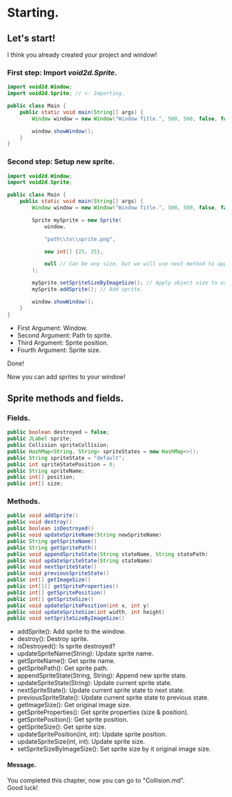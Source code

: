 # Starting.
## Let's start!
I think you already created your project and window!

### First step: Import *void2d.Sprite*.
```java
import void2d.Window;
import void2d.Sprite; // <- Importing.

public class Main {
    public static void main(String[] args) {
        Window window = new Window("Window Title.", 500, 500, false, false);

        window.showWindow();
    }
}
```

### Second step: Setup new sprite.
```java
import void2d.Window;
import void2d.Sprite;

public class Main {
    public static void main(String[] args) {
        Window window = new Window("Window Title.", 500, 500, false, false);

        Sprite mySprite = new Sprite(
            window,

            "path\\to\\sprite.png",

            new int[] {25, 25},

            null // Can be any size, but we will use next method to apply image size to sprite object.
        );

        mySprite.setSpriteSizeByImageSize(); // Apply object size to original image (sprite) size.
        mySprite.addSprite(); // Add sprite.

        window.showWindow();
    }
}
```

- First Argument: Window.
- Second Argument: Path to sprite.
- Third Argument: Sprite position.
- Fourth Argument: Sprite size.

Done!

Now you can add sprites to your window!

## Sprite methods and fields.
### Fields.
```java
public boolean destroyed = false;
public JLabel sprite;
public Collision spriteCollision;
public HashMap<String, String> spriteStates = new HashMap<>();
public String spriteState = "default";
public int spriteStatePosition = 0;
public String spriteName;
public int[] position;
public int[] size;
```

### Methods.
```java
public void addSprite()
public void destroy()
public boolean isDestroyed()
public void updateSpriteName(String newSpriteName)
public String getSpriteName()
public String getSpritePath()
public void appendSpriteState(String stateName, String statePath)
public void updateSpriteState(String stateName)
public void nextSpriteState()
public void previousSpriteState()
public int[] getImageSize()
public int[][] getSpriteProperties()
public int[] getSpritePosition()
public int[] getSpriteSize()
public void updateSpritePosition(int x, int y)
public void updateSpriteSize(int width, int height)
public void setSpriteSizeByImageSize()
```

- addSprite(): Add sprite to the window.
- destroy(): Destroy sprite.
- isDestroyed(): Is sprite destroyed?
- updateSpriteName(String): Update sprite name.
- getSpriteName(): Get sprite name.
- getSpritePath(): Get sprite path.
- appendSpriteState(String, String): Append new sprite state.
- updateSpriteState(String): Update current sprite state.
- nextSpriteState(): Update current sprite state to next state.
- previousSpriteState(): Update current sprite state to previous state.
- getImageSize(): Get original image size.
- getSpriteProperties(): Get sprite properties (size & position).
- getSpritePosition(): Get sprite position.
- getSpriteSize(): Get sprite size.
- updateSpritePosition(int, int): Update sprite position.
- updateSpriteSize(int, int): Update sprite size.
- setSpriteSizeByImageSize(): Set sprite size by it original image size.

#### Message.
You completed this chapter, now you can go to "Collision.md".
<br>Good luck!
